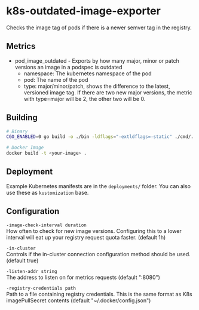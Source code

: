 # k8s-outdated-image-exporter
Checks the image tag of pods if there is a newer semver tag in the registry.

## Metrics
 - pod_image_outdated - Exports by how many major, minor or patch versions an image in a podspec is outdated
    - namespace: The kubernetes namespace of the pod
    - pod: The name of the pod
    - type: major/minor/patch, shows the difference to the latest, versioned image tag. If there are two new major versions, the metric with type=major will be 2, the other two will be 0.
    
## Building
```bash
# Binary
CGO_ENABLED=0 go build -o ./bin -ldflags="-extldflags=-static" ./cmd/...

# Docker Image
docker build -t <your-image> .
```

## Deployment
Example Kubernetes manifests are in the `deployments/` folder. You can also use these as `kustomization` base.

## Configuration
`-image-check-interval duration` \
How often to check for new image versions. Configuring this to a lower interval will eat up your registry request quota faster. (default 1h) 

`-in-cluster` \
Controls if the in-cluster connection configuration method should be used. (default true)

`-listen-addr string` \
The address to listen on for metrics requests (default ":8080")

`-registry-credentials path` \
Path to a file containing registry credentials. This is the same format as K8s imagePullSecret contents (default "~/.docker/config.json")